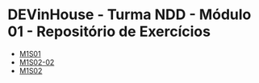 # DEVinHouse - Turma NDD - Módulo 01 - Repositório de Exercícios

<ul>
    <li><a href="https://github.com/lucaslucindo/DEVinHouse_Exercicios/tree/main/Modulo_01" target="_blank">M1S01</a></li>
    <li><a href="https://github.com/lucaslucindo/DEVinHouse_Exercicios/tree/main/Modulo_01" target="_blank">M1S02-02</a></li>
    <li><a href="https://github.com/lucaslucindo/DEVinHouse_Exercicios/tree/main/Modulo-_01" target="_blank">M1S02</a></li>
</ul>
